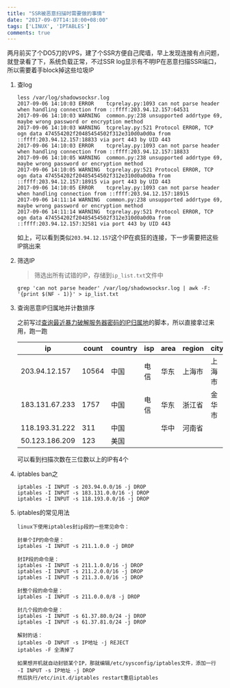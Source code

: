 ```yaml
---
title: "SSR被恶意扫描时需要做的事情"
date: "2017-09-07T14:18:00+08:00"
tags: ['LINUX', 'IPTABLES']
comments: true
---
```



 两月前买了个DO5刀的VPS，建了个SSR方便自己爬墙，早上发现连接有点问题，就登录看了下，系统负载正常，不过SSR log显示有不明IP在恶意扫描SSR端口，所以需要着手block掉这些垃圾IP

1. 查log

   ```shell
   less /var/log/shadowsocksr.log
   2017-09-06 14:10:03 ERROR    tcprelay.py:1093 can not parse header when handling connection from ::ffff:203.94.12.157:64531
   2017-09-06 14:10:03 WARNING  common.py:238 unsupported addrtype 69, maybe wrong password or encryption method
   2017-09-06 14:10:03 WARNING  tcprelay.py:521 Protocol ERROR, TCP ogn data 474554202f20485454502f312e310d0a0d0a from ::ffff:203.94.12.157:18833 via port 443 by UID 443
   2017-09-06 14:10:03 ERROR    tcprelay.py:1093 can not parse header when handling connection from ::ffff:203.94.12.157:18833
   2017-09-06 14:10:05 WARNING  common.py:238 unsupported addrtype 69, maybe wrong password or encryption method
   2017-09-06 14:10:05 WARNING  tcprelay.py:521 Protocol ERROR, TCP ogn data 474554202f20485454502f312e310d0a0d0a from ::ffff:203.94.12.157:18915 via port 443 by UID 443
   2017-09-06 14:10:05 ERROR    tcprelay.py:1093 can not parse header when handling connection from ::ffff:203.94.12.157:18915
   2017-09-06 14:11:14 WARNING  common.py:238 unsupported addrtype 69, maybe wrong password or encryption method
   2017-09-06 14:11:14 WARNING  tcprelay.py:521 Protocol ERROR, TCP ogn data 474554202f20485454502f312e310d0a0d0a from ::ffff:203.94.12.157:32581 via port 443 by UID 443
   ```

   如上，可以看到类似`203.94.12.157`这个IP在疯狂的连接，下一步需要把这些IP挑出来

2. 筛选IP

   > 筛选出所有试错的IP，存储到`ip_list.txt`文件中

   ```shell
   grep 'can not parse header' /var/log/shadowsocksr.log | awk -F: '{print $(NF - 1)}' > ip_list.txt
   ```

3. 查询恶意IP归属地并计数排序

   之前写过[查询最近暴力破解服务器密码的IP归属地](https://blog.ferstar.org/post/%E6%9F%A5%E8%AF%A2%E6%9C%80%E8%BF%91%E6%9A%B4%E5%8A%9B%E7%A0%B4%E8%A7%A3%E6%9C%8D%E5%8A%A1%E5%99%A8%E5%AF%86%E7%A0%81%E7%9A%84ip%E5%BD%92%E5%B1%9E%E5%9C%B0/)的脚本，所以直接拿过来用，跑一跑

   | ip             | count | country | isp  | area | region | city |
   | -------------- | ----- | ------- | ---- | ---- | ------ | ---- |
   | 203.94.12.157  | 10564 | 中国      | 电信   | 华东   | 上海市    | 上海市  |
   | 183.131.67.233 | 1757  | 中国      | 电信   | 华东   | 浙江省    | 金华市  |
   | 118.193.31.222 | 311   | 中国      |      | 华中   | 河南省    |      |
   | 50.123.186.209 | 123   | 美国      |      |      |        |      |

   可以看到扫描次数在三位数以上的IP有4个

4. iptables ban之

   ```shell
   iptables -I INPUT -s 203.94.0.0/16 -j DROP
   iptables -I INPUT -s 183.131.0.0/16 -j DROP
   iptables -I INPUT -s 118.193.0.0/16 -j DROP
   ```

5. iptables的常见用法

   ```shell
   linux下使用iptables封ip段的一些常见命令：

   封单个IP的命令是：
   iptables -I INPUT -s 211.1.0.0 -j DROP

   封IP段的命令是：
   iptables -I INPUT -s 211.1.0.0/16 -j DROP
   iptables -I INPUT -s 211.2.0.0/16 -j DROP
   iptables -I INPUT -s 211.3.0.0/16 -j DROP

   封整个段的命令是：
   iptables -I INPUT -s 211.0.0.0/8 -j DROP

   封几个段的命令是：
   iptables -I INPUT -s 61.37.80.0/24 -j DROP
   iptables -I INPUT -s 61.37.81.0/24 -j DROP

   解封的话：
   iptables -D INPUT -s IP地址 -j REJECT
   iptables -F 全清掉了

   如果想开机就自动封锁某个IP，那就编辑/etc/sysconfig/iptables文件，添加一行
   -I INPUT -s IP地址 -j DROP
   然后执行/etc/init.d/iptables restart重启iptables
   ```

   ​